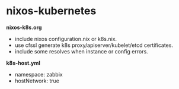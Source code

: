 # nixos-kubernetes

**nixos-k8s.org**
* include nixos configuration.nix or k8s.nix.
* use cfssl generate k8s proxy/apiserver/kubelet/etcd certificates.
* include some resolves when instance or config errors.

**k8s-host.yml**
* namespace: zabbix
* hostNetwork: true

  